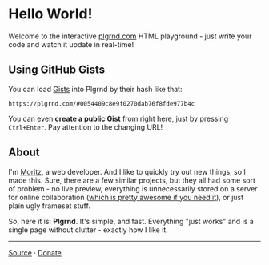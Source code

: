 # Hello World!
Welcome to the interactive [plgrnd.com](https://plgrnd.com/) HTML playground - just write your code and watch it update in real-time!

## Using GitHub Gists
You can load [Gists](https://gist.github.com/) into Plgrnd by their hash like that:

    https://plgrnd.com/#0054409c8e9f0270dab76f8fde977b4c

You can even **create a public Gist** from right here, just by pressing `Ctrl+Enter`. Pay attention to the changing URL!

## About
I'm [Moritz](https://mo-mar.de/), a web developer. And I like to quickly try out new things, so I made this. Sure, there are a few similar projects, but they all had some sort of problem - no live preview, everything is unnecessarily stored on a server for online collaboration ([which is pretty awesome if you need it](https://codr.io/)), or just plain ugly frameset stuff.

So, here it is: **Plgrnd**. It's simple, and fast. Everything "just works" and is a single page without clutter - exactly how I like it.

---

[Source](https://github.com/moqmar/plgrnd) · [Donate](https://paypal.me/moqmar)
